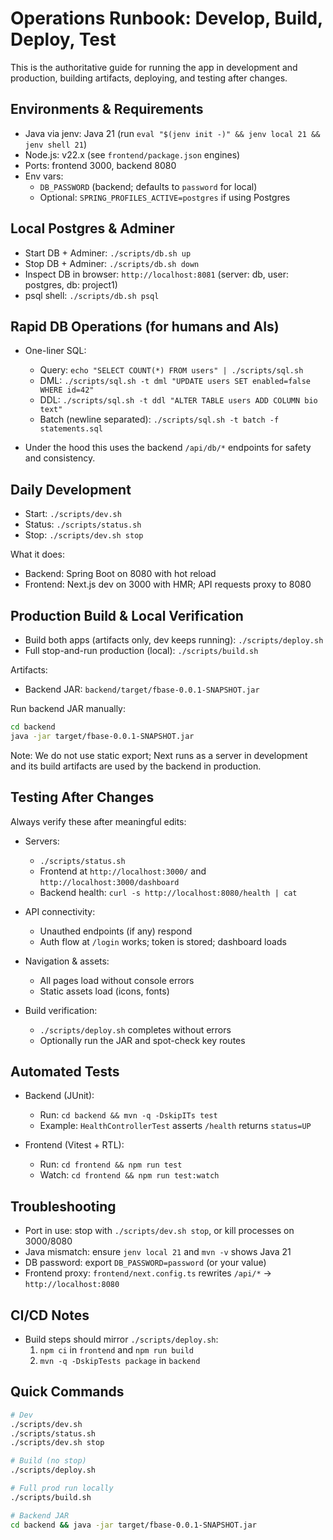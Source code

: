 # Operations Runbook: Develop, Build, Deploy, Test

This is the authoritative guide for running the app in development and production, building artifacts, deploying, and testing after changes.

## Environments & Requirements

- Java via jenv: Java 21 (run `eval "$(jenv init -)" && jenv local 21 && jenv shell 21`)
- Node.js: v22.x (see `frontend/package.json` engines)
- Ports: frontend 3000, backend 8080
- Env vars:
  - `DB_PASSWORD` (backend; defaults to `password` for local)
  - Optional: `SPRING_PROFILES_ACTIVE=postgres` if using Postgres

## Local Postgres & Adminer

- Start DB + Adminer: `./scripts/db.sh up`
- Stop DB + Adminer: `./scripts/db.sh down`
- Inspect DB in browser: `http://localhost:8081` (server: db, user: postgres, db: project1)
- psql shell: `./scripts/db.sh psql`

## Rapid DB Operations (for humans and AIs)

- One-liner SQL:
  - Query: `echo "SELECT COUNT(*) FROM users" | ./scripts/sql.sh`
  - DML: `./scripts/sql.sh -t dml "UPDATE users SET enabled=false WHERE id=42"`
  - DDL: `./scripts/sql.sh -t ddl "ALTER TABLE users ADD COLUMN bio text"`
  - Batch (newline separated): `./scripts/sql.sh -t batch -f statements.sql`

- Under the hood this uses the backend `/api/db/*` endpoints for safety and consistency.

## Daily Development

- Start: `./scripts/dev.sh`
- Status: `./scripts/status.sh`
- Stop: `./scripts/dev.sh stop`

What it does:
- Backend: Spring Boot on 8080 with hot reload
- Frontend: Next.js dev on 3000 with HMR; API requests proxy to 8080

## Production Build & Local Verification

- Build both apps (artifacts only, dev keeps running): `./scripts/deploy.sh`
- Full stop-and-run production (local): `./scripts/build.sh`

Artifacts:
- Backend JAR: `backend/target/fbase-0.0.1-SNAPSHOT.jar`

Run backend JAR manually:
```bash
cd backend
java -jar target/fbase-0.0.1-SNAPSHOT.jar
```

Note: We do not use static export; Next runs as a server in development and its build artifacts are used by the backend in production.

## Testing After Changes

Always verify these after meaningful edits:

- Servers:
  - `./scripts/status.sh`
  - Frontend at `http://localhost:3000/` and `http://localhost:3000/dashboard`
  - Backend health: `curl -s http://localhost:8080/health | cat`

- API connectivity:
  - Unauthed endpoints (if any) respond
  - Auth flow at `/login` works; token is stored; dashboard loads

- Navigation & assets:
  - All pages load without console errors
  - Static assets load (icons, fonts)

- Build verification:
  - `./scripts/deploy.sh` completes without errors
  - Optionally run the JAR and spot-check key routes

## Automated Tests

- Backend (JUnit):
  - Run: `cd backend && mvn -q -DskipITs test`
  - Example: `HealthControllerTest` asserts `/health` returns `status=UP`

- Frontend (Vitest + RTL):
  - Run: `cd frontend && npm run test`
  - Watch: `cd frontend && npm run test:watch`

## Troubleshooting

- Port in use: stop with `./scripts/dev.sh stop`, or kill processes on 3000/8080
- Java mismatch: ensure `jenv local 21` and `mvn -v` shows Java 21
- DB password: export `DB_PASSWORD=password` (or your value)
- Frontend proxy: `frontend/next.config.ts` rewrites `/api/*` → `http://localhost:8080`

## CI/CD Notes

- Build steps should mirror `./scripts/deploy.sh`:
  1) `npm ci` in `frontend` and `npm run build`
  2) `mvn -q -DskipTests package` in `backend`

## Quick Commands

```bash
# Dev
./scripts/dev.sh
./scripts/status.sh
./scripts/dev.sh stop

# Build (no stop)
./scripts/deploy.sh

# Full prod run locally
./scripts/build.sh

# Backend JAR
cd backend && java -jar target/fbase-0.0.1-SNAPSHOT.jar
```

